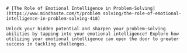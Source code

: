 
    # [The Role of Emotional Intelligence in Problem-Solving](https://www.mindhaste.com/t/problem solving/the-role-of-emotional-intelligence-in-problem-solving-418)

    Unlock your hidden potential and sharpen your problem-solving abilities by tapping into your emotional intelligence! Explore how utilizing your emotional intelligence can open the door to greater success in tackling challenges.
    